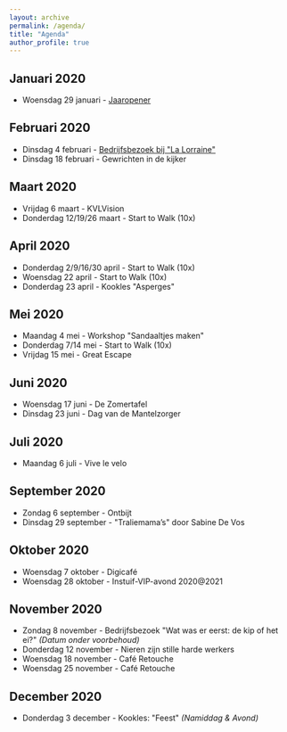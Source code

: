 ```yaml
---
layout: archive
permalink: /agenda/
title: "Agenda"
author_profile: true
---
```


## Januari 2020
- Woensdag 29 januari - [Jaaropener](/assets/media/agenda/2020-01-29-Start.pdf)

## Februari 2020
- Dinsdag 4 februari - [Bedrijfsbezoek bij "La Lorraine"](/assets/media/agenda/2020-02-04-lorraine.jpg)
- Dinsdag 18 februari - Gewrichten in de kijker

## Maart 2020
- Vrijdag 6 maart - KVLVision
- Donderdag 12/19/26 maart - Start to Walk (10x)

## April 2020
- Donderdag 2/9/16/30 april - Start to Walk (10x)
- Woensdag 22 april - Start to Walk (10x)
- Donderdag 23 april - Kookles "Asperges"

## Mei 2020
- Maandag 4 mei - Workshop "Sandaaltjes maken"
- Donderdag 7/14 mei - Start to Walk (10x)
- Vrijdag 15 mei - Great Escape

## Juni 2020
- Woensdag 17 juni - De Zomertafel
- Dinsdag  23 juni - Dag van de Mantelzorger

## Juli 2020
- Maandag 6 juli - Vive le velo

## September 2020
- Zondag 6 september - Ontbijt
- Dinsdag 29 september - "Traliemama’s" door Sabine De Vos

## Oktober 2020
- Woensdag 7 oktober - Digicafé
- Woensdag 28 oktober - Instuif-VIP-avond 2020@2021

## November 2020
- Zondag 8 november - Bedrijfsbezoek "Wat was er eerst: de kip of het ei?" _(Datum onder voorbehoud)_
- Donderdag 12 november - Nieren zijn stille harde werkers
- Woensdag 18 november - Café Retouche
- Woensdag 25 november - Café Retouche

## December 2020
- Donderdag 3 december - Kookles: "Feest" _(Namiddag & Avond)_
